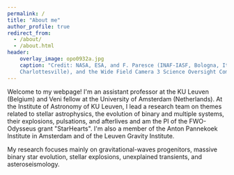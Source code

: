 ```yaml
---
permalink: /
title: "About me"
author_profile: true
redirect_from: 
  - /about/
  - /about.html
header:
    overlay_image: opo0932a.jpg
    caption: "Credit: NASA, ESA, and F. Paresce (INAF-IASF, Bologna, Italy), R. O'Connell (University of Virginia, 
    Charlottesville), and the Wide Field Camera 3 Science Oversight Committee"
---
```




Welcome to my webpage! I'm an assistant professor at the KU Leuven (Belgium) and Veni fellow at the University of Amsterdam (Netherlands). 
At the Institute of Astronomy of KU Leuven, I lead a research team on themes related to stellar astrophysics, the evolution 
of binary and multiple systems, their explosions, pulsations, and afterlives and am the PI of the FWO-Odysseus grant "StarHearts". 
I'm also a member of the Anton Pannekoek Institute in Amsterdam and of the Leuven Gravity Institute.

My research focuses mainly on gravitational-waves progenitors, massive binary star evolution, stellar explosions, unexplained transients, and asteroseismology.



 
 
